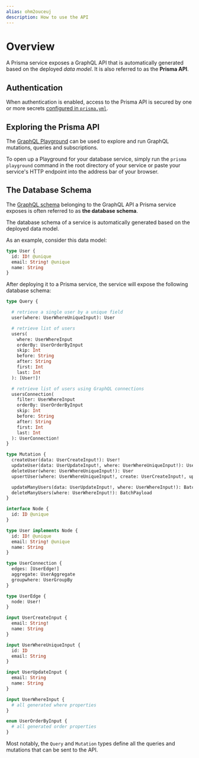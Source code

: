 ```yaml
---
alias: ohm2ouceuj
description: How to use the API
---
```


# Overview

A Prisma service exposes a GraphQL API that is automatically generated based on the deployed _data model_. It is also referred to as the **Prisma API**.

## Authentication

When authentication is enabled, access to the Prisma API is secured by one or more secrets [configured in `prisma.yml`](!alias-).

## Exploring the Prisma API

The [GraphQL Playground](https://github.com/graphcool/graphql-playground) can be used to explore and run GraphQL mutations, queries and subscriptions.

To open up a Playground for your database service, simply run the `prisma playground` command in the root directory of your service or paste your service's HTTP endpoint into the address bar of your browser.

## The Database Schema

The [GraphQL schema](https://blog.graph.cool/graphql-server-basics-the-schema-ac5e2950214e) belonging to the GraphQL API a Prisma service exposes is often referred to as **the database schema**.

The database schema of a service is automatically generated based on the deployed data model.

As an example, consider this data model:

```graphql
type User {
  id: ID! @unique
  email: String! @unique
  name: String
}
```

After deploying it to a Prisma service, the service will expose the following database schema:

```graphql
type Query {

  # retrieve a single user by a unique field
  user(where: UserWhereUniqueInput): User

  # retrieve list of users
  users(
    where: UserWhereInput
    orderBy: UserOrderByInput
    skip: Int
    before: String
    after: String
    first: Int
    last: Int
  ): [User!]!

  # retrieve list of users using GraphQL connections
  usersConnection(
    filter: UserWhereInput
    orderBy: UserOrderByInput
    skip: Int
    before: String
    after: String
    first: Int
    last: Int
  ): UserConnection!
}

type Mutation {
  createUser(data: UserCreateInput!): User!
  updateUser(data: UserUpdateInput!, where: UserWhereUniqueInput!): User
  deleteUser(where: UserWhereUniqueInput!): User
  upsertUser(where: UserWhereUniqueInput!, create: UserCreateInput!, update: UserUpdateInput!): User

  updateManyUsers(data: UserUpdateInput!, where: UserWhereInput!): BatchPayload
  deleteManyUsers(where: UserWhereInput!): BatchPayload
}

interface Node {
  id: ID @unique
}

type User implements Node {
  id: ID! @unique
  email: String! @unique
  name: String
}

type UserConnection {
  edges: [UserEdge!]
  aggregate: UserAggregate
  groupwhere: UserGroupBy
}

type UserEdge {
  node: User!
}

input UserCreateInput {
  email: String!
  name: String
}

input UserWhereUniqueInput {
  id: ID
  email: String
}

input UserUpdateInput {
  email: String
  name: String
}

input UserWhereInput {
  # all generated where properties
}

enum UserOrderByInput {
  # all generated order properties
}
```

Most notably, the `Query` and `Mutation` types define all the queries and mutations that can be sent to the API.

